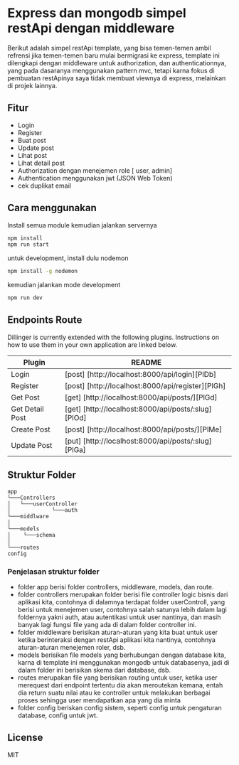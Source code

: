 # Express dan mongodb simpel restApi dengan middleware

Berikut adalah simpel restApi template, yang bisa temen-temen ambil refrensi jika temen-temen baru mulai bermigrasi ke express, template ini dilengkapi dengan middleware untuk authorization, dan authenticationnya, yang pada dasaranya menggunakan pattern mvc, tetapi karna fokus di pembuatan restApinya saya tidak membuat viewnya di express, melainkan di projek lainnya.

## Fitur

- Login
- Register
- Buat post
- Update post
- Lihat post
- Lihat detail post
- Authorization dengan menejemen role [ user, admin]
- Authentication menggunakan jwt (JSON Web Token)
- cek duplikat email
 

## Cara menggunakan
Install semua module kemudian jalankan servernya

```sh
npm install
npm run start
```

untuk development, install dulu nodemon

```sh
npm install -g nodemon
```

kemudian jalankan mode development 

```sh
npm run dev
```

## Endpoints Route

Dillinger is currently extended with the following plugins.
Instructions on how to use them in your own application are linked below.

| Plugin | README |
| ------ | ------ |
| Login | [post] [http://localhost:8000/api/login][PlDb] |
| Register | [post] [http://localhost:8000/api/register][PlGh] |
| Get Post | [get] [http://localhost:8000/api/posts/][PlGd] |
| Get Detail Post | [get] [http://localhost:8000/api/posts/:slug][PlOd] |
| Create Post | [post] [http://localhost:8000/api/posts/][PlMe] |
| Update Post | [put] [http://localhost:8000/api/posts/:slug][PlGa] |

## Struktur Folder

```
app
└───Controllers
│   └───userController
│             └───auth
└───middlware
│
└───models
│    └───schema
│
└───routes
config
```

### Penjelasan struktur folder
- folder app berisi folder controllers, middleware, models, dan route.
- folder controllers merupakan folder berisi file controller logic bisnis dari aplikasi kita, contohnya di dalamnya terdapat folder userControll, yang berisi untuk menejemen user, contohnya salah satunya lebih dalam lagi foldernya yakni auth, atau autentikasi untuk user nantinya, dan masih banyak lagi fungsi file yang ada di dalam folder controller ini.
- folder middleware berisikan aturan-aturan yang kita buat untuk user ketika berinteraksi dengan restApi aplikasi kita nantinya, contohnya aturan-aturan menejemen roler, dsb.
- models berisikan file models yang berhubungan dengan database kita, karna di template ini menggunakan mongodb untuk databasenya, jadi di dalam folder ini berisikan skema dari database, dsb.
- routes merupakan file yang berisikan routing untuk user, ketika user merequest dari endpoint tertentu dia akan meroutekan kemana, entah dia return suatu nilai atau ke controller untuk melakukan berbagai proses sehingga user mendapatkan apa yang dia minta
- folder config beriskan config sistem, seperti config untuk pengaturan database, config untuk jwt.

## License

MIT